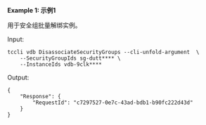 **Example 1: 示例1**

用于安全组批量解绑实例。

Input: 

```
tccli vdb DisassociateSecurityGroups --cli-unfold-argument  \
    --SecurityGroupIds sg-dutt**** \
    --InstanceIds vdb-9clk****
```

Output: 
```
{
    "Response": {
        "RequestId": "c7297527-0e7c-43ad-bdb1-b90fc222d43d"
    }
}
```

